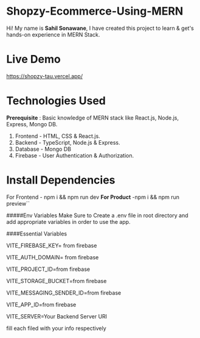# Shopzy-Ecommerce-Using-MERN

Hi! My name is **Sahil Sonawane**, I have created this project to learn & get's hands-on experience in MERN Stack.

# Live Demo
https://shopzy-tau.vercel.app/

# Technologies Used

**Prerequisite** : Basic knowledge of MERN stack like React.js, Node.js, Express, Mongo DB.

 1. Frontend - HTML, CSS & React.js.
 2. Backend - TypeScript, Node.js & Express.
 3. Database - Mongo DB
 4. Firebase - User Authentication & Authorization.

# Install Dependencies
For Frontend - npm i && npm run dev **For Product** -npm i && npm run preview``

#####Env Variables
Make Sure to Create a .env file in root directory and add appropriate variables in order to use the app.

####Essential Variables

VITE_FIREBASE_KEY= from firebase

VITE_AUTH_DOMAIN= from firebase

VITE_PROJECT_ID=from firebase

VITE_STORAGE_BUCKET=from firebase

VITE_MESSAGING_SENDER_ID=from firebase

VITE_APP_ID=from firebase

VITE_SERVER=Your Backend Server URl

fill each filed with your info respectively


